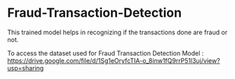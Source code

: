 # Fraud-Transaction-Detection
This trained model helps in recognizing if the transactions done are fraud or not.

To access the dataset used for Fraud Transaction Detection Model : https://drive.google.com/file/d/1Sg1eOryfcTIA-o_8inw1fQ9rrP51l3uj/view?usp=sharing

